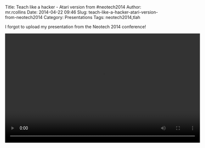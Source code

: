 Title: Teach like a hacker - Atari version from #neotech2014
Author: mr.rcollins
Date: 2014-04-22 09:46
Slug: teach-like-a-hacker-atari-version-from-neotech2014
Category: Presentations
Tags: neotech2014,tlah

I forgot to upload my presentation from the Neotech 2014 conference!

<video controls style="width:640px;height:360px;">
<source src="http://cdn.ryancollins.org/movies/2014/neotech-tlah.webm" type='video/webm;codecs="vp8, vorbis"'/>
<source src="http://cdn.ryancollins.org/movies/2014/neotech-tlah.mp4" type='video/mp4;codecs="avc1.42E01E, mp4a.40.2"'/>
</video>
